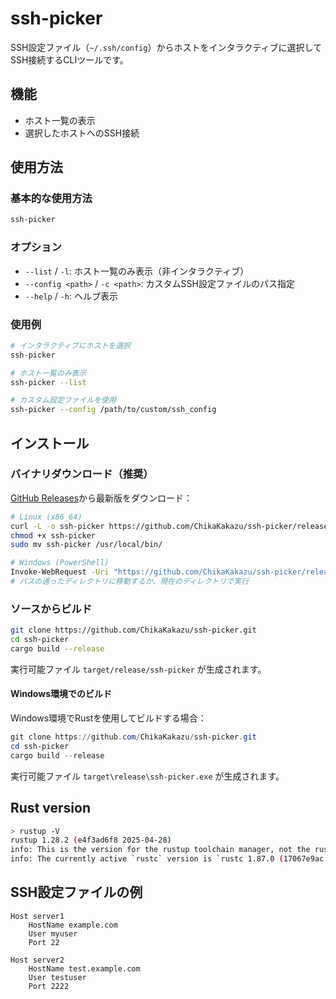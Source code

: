 # ssh-picker

SSH設定ファイル（`~/.ssh/config`）からホストをインタラクティブに選択してSSH接続するCLIツールです。

## 機能

- ホスト一覧の表示
- 選択したホストへのSSH接続

## 使用方法

### 基本的な使用方法
```bash
ssh-picker
```

### オプション
- `--list` / `-l`: ホスト一覧のみ表示（非インタラクティブ）
- `--config <path>` / `-c <path>`: カスタムSSH設定ファイルのパス指定
- `--help` / `-h`: ヘルプ表示

### 使用例
```bash
# インタラクティブにホストを選択
ssh-picker

# ホスト一覧のみ表示
ssh-picker --list

# カスタム設定ファイルを使用
ssh-picker --config /path/to/custom/ssh_config
```

## インストール

### バイナリダウンロード（推奨）

[GitHub Releases](https://github.com/ChikaKakazu/ssh-picker/releases)から最新版をダウンロード：

```bash
# Linux (x86_64)
curl -L -o ssh-picker https://github.com/ChikaKakazu/ssh-picker/releases/latest/download/ssh-picker-linux-x86_64
chmod +x ssh-picker
sudo mv ssh-picker /usr/local/bin/

# Windows (PowerShell)
Invoke-WebRequest -Uri "https://github.com/ChikaKakazu/ssh-picker/releases/latest/download/ssh-picker-windows-x86_64.exe" -OutFile "ssh-picker.exe"
# パスの通ったディレクトリに移動するか、現在のディレクトリで実行
```

### ソースからビルド

```bash
git clone https://github.com/ChikaKakazu/ssh-picker.git
cd ssh-picker
cargo build --release
```

実行可能ファイル `target/release/ssh-picker` が生成されます。

#### Windows環境でのビルド

Windows環境でRustを使用してビルドする場合：

```powershell
git clone https://github.com/ChikaKakazu/ssh-picker.git
cd ssh-picker
cargo build --release
```

実行可能ファイル `target\release\ssh-picker.exe` が生成されます。

## Rust version

```bash
> rustup -V
rustup 1.28.2 (e4f3ad6f8 2025-04-28)
info: This is the version for the rustup toolchain manager, not the rustc compiler.
info: The currently active `rustc` version is `rustc 1.87.0 (17067e9ac 2025-05-09)`
```

## SSH設定ファイルの例

```
Host server1
    HostName example.com
    User myuser
    Port 22

Host server2
    HostName test.example.com
    User testuser
    Port 2222
```
